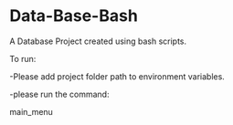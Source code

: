 # Data-Base-Bash

A Database Project created using bash scripts.

To run:

-Please add project folder path to environment variables.

-please run the command: 

main_menu
